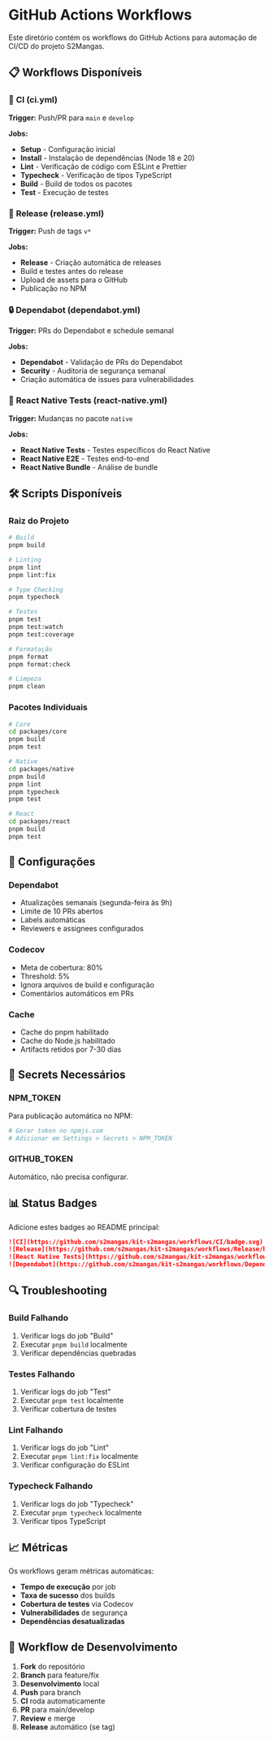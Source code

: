 # GitHub Actions Workflows

Este diretório contém os workflows do GitHub Actions para automação de CI/CD do projeto S2Mangas.

## 📋 **Workflows Disponíveis**

### 🔄 **CI (ci.yml)**
**Trigger:** Push/PR para `main` e `develop`

**Jobs:**
- **Setup** - Configuração inicial
- **Install** - Instalação de dependências (Node 18 e 20)
- **Lint** - Verificação de código com ESLint e Prettier
- **Typecheck** - Verificação de tipos TypeScript
- **Build** - Build de todos os pacotes
- **Test** - Execução de testes

### 🚀 **Release (release.yml)**
**Trigger:** Push de tags `v*`

**Jobs:**
- **Release** - Criação automática de releases
- Build e testes antes do release
- Upload de assets para o GitHub
- Publicação no NPM

### 🔒 **Dependabot (dependabot.yml)**
**Trigger:** PRs do Dependabot e schedule semanal

**Jobs:**
- **Dependabot** - Validação de PRs do Dependabot
- **Security** - Auditoria de segurança semanal
- Criação automática de issues para vulnerabilidades

### 📱 **React Native Tests (react-native.yml)**
**Trigger:** Mudanças no pacote `native`

**Jobs:**
- **React Native Tests** - Testes específicos do React Native
- **React Native E2E** - Testes end-to-end
- **React Native Bundle** - Análise de bundle

## 🛠 **Scripts Disponíveis**

### **Raiz do Projeto**
```bash
# Build
pnpm build

# Linting
pnpm lint
pnpm lint:fix

# Type Checking
pnpm typecheck

# Testes
pnpm test
pnpm test:watch
pnpm test:coverage

# Formatação
pnpm format
pnpm format:check

# Limpeza
pnpm clean
```

### **Pacotes Individuais**
```bash
# Core
cd packages/core
pnpm build
pnpm test

# Native
cd packages/native
pnpm build
pnpm lint
pnpm typecheck
pnpm test

# React
cd packages/react
pnpm build
pnpm test
```

## 🔧 **Configurações**

### **Dependabot**
- Atualizações semanais (segunda-feira às 9h)
- Limite de 10 PRs abertos
- Labels automáticas
- Reviewers e assignees configurados

### **Codecov**
- Meta de cobertura: 80%
- Threshold: 5%
- Ignora arquivos de build e configuração
- Comentários automáticos em PRs

### **Cache**
- Cache do pnpm habilitado
- Cache do Node.js habilitado
- Artifacts retidos por 7-30 dias

## 🚨 **Secrets Necessários**

### **NPM_TOKEN**
Para publicação automática no NPM:
```bash
# Gerar token no npmjs.com
# Adicionar em Settings > Secrets > NPM_TOKEN
```

### **GITHUB_TOKEN**
Automático, não precisa configurar.

## 📊 **Status Badges**

Adicione estes badges ao README principal:

```markdown
![CI](https://github.com/s2mangas/kit-s2mangas/workflows/CI/badge.svg)
![Release](https://github.com/s2mangas/kit-s2mangas/workflows/Release/badge.svg)
![React Native Tests](https://github.com/s2mangas/kit-s2mangas/workflows/React%20Native%20Tests/badge.svg)
![Dependabot](https://github.com/s2mangas/kit-s2mangas/workflows/Dependabot/badge.svg)
```

## 🔍 **Troubleshooting**

### **Build Falhando**
1. Verificar logs do job "Build"
2. Executar `pnpm build` localmente
3. Verificar dependências quebradas

### **Testes Falhando**
1. Verificar logs do job "Test"
2. Executar `pnpm test` localmente
3. Verificar cobertura de testes

### **Lint Falhando**
1. Verificar logs do job "Lint"
2. Executar `pnpm lint:fix` localmente
3. Verificar configuração do ESLint

### **Typecheck Falhando**
1. Verificar logs do job "Typecheck"
2. Executar `pnpm typecheck` localmente
3. Verificar tipos TypeScript

## 📈 **Métricas**

Os workflows geram métricas automáticas:
- **Tempo de execução** por job
- **Taxa de sucesso** dos builds
- **Cobertura de testes** via Codecov
- **Vulnerabilidades** de segurança
- **Dependências desatualizadas**

## 🔄 **Workflow de Desenvolvimento**

1. **Fork** do repositório
2. **Branch** para feature/fix
3. **Desenvolvimento** local
4. **Push** para branch
5. **CI** roda automaticamente
6. **PR** para main/develop
7. **Review** e merge
8. **Release** automático (se tag)
